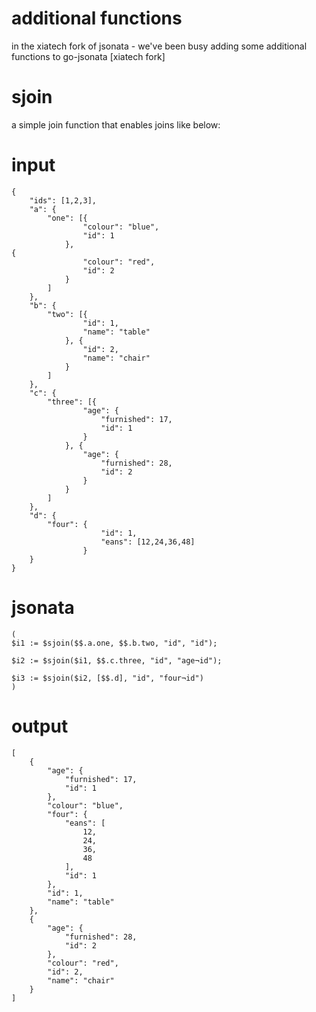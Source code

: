 # additional functions

in the xiatech fork of jsonata - we've been busy
adding some additional functions to go-jsonata [xiatech fork]

# sjoin

a simple join function that enables joins like below:

# input
```
{
    "ids": [1,2,3],
    "a": {
        "one": [{
                "colour": "blue",
                "id": 1
            },
{
                "colour": "red",
                "id": 2
            }
        ]
    },
    "b": {
        "two": [{
                "id": 1,
                "name": "table"
            }, {
                "id": 2,
                "name": "chair"
            }
        ]
    },
    "c": {
        "three": [{
                "age": {
  					"furnished": 17,
  					"id": 1
				}
            }, {
                "age": {
  					"furnished": 28,
  					"id": 2
				}
            }
        ]
    },
    "d": {
        "four": {
                    "id": 1,
					"eans": [12,24,36,48]
				}
    }
}
```

# jsonata
```
(
$i1 := $sjoin($$.a.one, $$.b.two, "id", "id");

$i2 := $sjoin($i1, $$.c.three, "id", "age¬id");

$i3 := $sjoin($i2, [$$.d], "id", "four¬id")
)
```

# output
```
[
    {
        "age": {
            "furnished": 17,
            "id": 1
        },
        "colour": "blue",
        "four": {
            "eans": [
                12,
                24,
                36,
                48
            ],
            "id": 1
        },
        "id": 1,
        "name": "table"
    },
    {
        "age": {
            "furnished": 28,
            "id": 2
        },
        "colour": "red",
        "id": 2,
        "name": "chair"
    }
]
```
